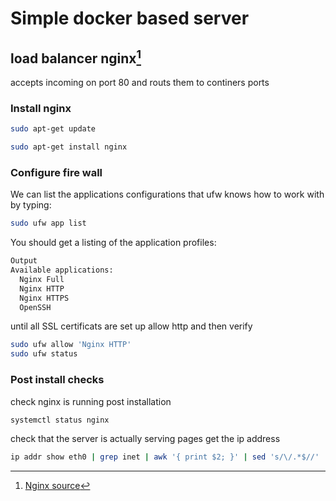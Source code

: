 # Simple docker based server

## load balancer nginx[^nginxSource]

accepts incoming on port 80 and routs them to continers ports

### Install nginx

```bash
sudo apt-get update

sudo apt-get install nginx
```

### Configure fire wall

We can list the applications configurations that ufw knows how to work with by typing:

```bash
sudo ufw app list
```

You should get a listing of the application profiles:

```bash
Output
Available applications:
  Nginx Full
  Nginx HTTP
  Nginx HTTPS
  OpenSSH
```

until all SSL certificats are set up allow http and then verify

```bash
sudo ufw allow 'Nginx HTTP'
sudo ufw status
```  

### Post install checks

check nginx is running post installation

```bash
systemctl status nginx
```

check that the server is actually serving pages
get the ip address

```bash
ip addr show eth0 | grep inet | awk '{ print $2; }' | sed 's/\/.*$//'
```

[^nginxSource]: [Nginx source](https://www.digitalocean.com/community/tutorials/how-to-install-nginx-on-ubuntu-16-04)